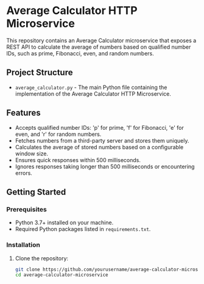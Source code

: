 # Average Calculator HTTP Microservice

This repository contains an Average Calculator microservice that exposes a REST API to calculate the average of numbers based on qualified number IDs, such as prime, Fibonacci, even, and random numbers.

## Project Structure

- `average_calculator.py` - The main Python file containing the implementation of the Average Calculator HTTP Microservice.

## Features

- Accepts qualified number IDs: 'p' for prime, 'f' for Fibonacci, 'e' for even, and 'r' for random numbers.
- Fetches numbers from a third-party server and stores them uniquely.
- Calculates the average of stored numbers based on a configurable window size.
- Ensures quick responses within 500 milliseconds.
- Ignores responses taking longer than 500 milliseconds or encountering errors.

## Getting Started

### Prerequisites

- Python 3.7+ installed on your machine.
- Required Python packages listed in `requirements.txt`.

### Installation

1. Clone the repository:
   ```bash
   git clone https://github.com/yourusername/average-calculator-microservice.git
   cd average-calculator-microservice
